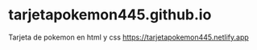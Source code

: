 # tarjetapokemon445.github.io
Tarjeta de pokemon en html y css
https://tarjetapokemon445.netlify.app
